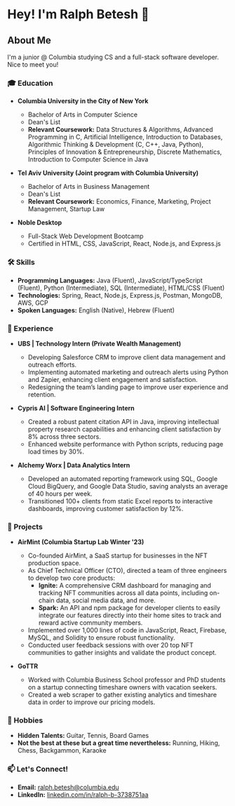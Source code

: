# Hey! I'm Ralph Betesh 👋

## About Me
I'm a junior @ Columbia studying CS and a full-stack software developer. Nice to meet you!

### 🎓 Education
- **Columbia University in the City of New York**
  - Bachelor of Arts in Computer Science
  - Dean's List
  - **Relevant Coursework:** Data Structures & Algorithms, Advanced Programming in C, Artificial Intelligence, Introduction to Databases, Algorithmic Thinking & Development (C, C++, Java, Python), Principles of Innovation & Entrepreneurship, Discrete Mathematics, Introduction to Computer Science in Java
- **Tel Aviv University (Joint program with Columbia University)**
  - Bachelor of Arts in Business Management
  - Dean's List
  - **Relevant Coursework:** Economics, Finance, Marketing, Project Management, Startup Law

- **Noble Desktop**
  - Full-Stack Web Development Bootcamp
  - Certified in HTML, CSS, JavaScript, React, Node.js, and Express.js

### 🛠 Skills
- **Programming Languages:** Java (Fluent), JavaScript/TypeScript (Fluent), Python (Intermediate), SQL (Intermediate), HTML/CSS (Fluent)
- **Technologies:** Spring, React, Node.js, Express.js, Postman, MongoDB, AWS, GCP
- **Spoken Languages:** English (Native), Hebrew (Fluent)

### 💼 Experience
- **UBS | Technology Intern (Private Wealth Management)**
  - Developing Salesforce CRM to improve client data management and outreach efforts.
  - Implementing automated marketing and outreach alerts using Python and Zapier, enhancing client engagement and satisfaction.
  - Redesigning the team’s landing page to improve user experience and retention.

- **Cypris AI | Software Engineering Intern**
  - Created a robust patent citation API in Java, improving intellectual property research capabilities and enhancing client satisfaction by 8% across three sectors.
  - Enhanced website performance with Python scripts, reducing page load times by 30%.

- **Alchemy Worx | Data Analytics Intern**
  - Developed an automated reporting framework using SQL, Google Cloud BigQuery, and Google Data Studio, saving analysts an average of 40 hours per week.
  - Transitioned 100+ clients from static Excel reports to interactive dashboards, improving customer satisfaction by 12%.

### 🚀 Projects
- **AirMint (Columbia Startup Lab Winter '23)**
  - Co-founded AirMint, a SaaS startup for businesses in the NFT production space.
  - As Chief Technical Officer (CTO), directed a team of three engineers to develop two core products:
    - **Ignite:** A comprehensive CRM dashboard for managing and tracking NFT communities across all data points, including on-chain data, social media data, and more.
    - **Spark:** An API and npm package for developer clients to easily integrate our features directly into their home sites to track and reward active community members.
  - Implemented over 1,000 lines of code in JavaScript, React, Firebase, MySQL, and Solidity to ensure robust functionality.
  - Conducted user feedback sessions with over 20 top NFT communities to gather insights and validate the product concept.

- **GoTTR**
  - Worked with Columbia Business School professor and PhD students on a startup connecting timeshare owners with vacation seekers.
  - Created a web scraper to gather existing analytics and timeshare data in order to improve our pricing models.

### 🎸 Hobbies
- **Hidden Talents:** Guitar, Tennis, Board Games
- **Not the best at these but a great time nevertheless:** Running, Hiking, Chess, Backgammon, Karaoke

### 📫 Let's Connect!
- **Email:** [ralph.betesh@columbia.edu](mailto:ralph.betesh@columbia.edu)
- **LinkedIn:** [linkedin.com/in/ralph-b-3738751aa](https://www.linkedin.com/in/ralph-b-3738751aa/)
